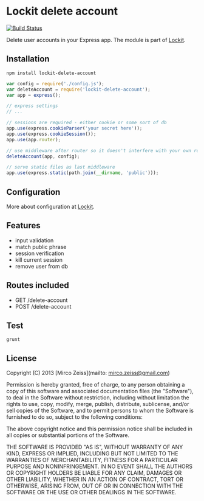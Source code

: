 # Lockit delete account

[![Build Status](https://travis-ci.org/zeMirco/lockit-delete-account.png?branch=master)](https://travis-ci.org/zeMirco/lockit-delete-account)

Delete user accounts in your Express app. The module is part of [Lockit](https://github.com/zeMirco/lockit).

## Installation

`npm install lockit-delete-account`

```js
var config = require('./config.js');
var deleteAccount = require('lockit-delete-account');
var app = express();

// express settings
// ...

// sessions are required - either cookie or some sort of db
app.use(express.cookieParser('your secret here'));
app.use(express.cookieSession());
app.use(app.router);

// use middleware after router so it doesn't interfere with your own routes
deleteAccount(app, config);

// serve static files as last middleware
app.use(express.static(path.join(__dirname, 'public')));

```

## Configuration

More about configuration at [Lockit](https://github.com/zeMirco/lockit).

## Features

 - input validation
 - match public phrase
 - session verification
 - kill current session
 - remove user from db

## Routes included

 - GET /delete-account
 - POST /delete-account

## Test

`grunt`

## License

Copyright (C) 2013 [Mirco Zeiss](mailto: mirco.zeiss@gmail.com)

Permission is hereby granted, free of charge, to any person obtaining a copy of this software and associated documentation files (the "Software"), to deal in the Software without restriction, including without limitation the rights to use, copy, modify, merge, publish, distribute, sublicense, and/or sell copies of the Software, and to permit persons to whom the Software is furnished to do so, subject to the following conditions:

The above copyright notice and this permission notice shall be included in all copies or substantial portions of the Software.

THE SOFTWARE IS PROVIDED "AS IS", WITHOUT WARRANTY OF ANY KIND, EXPRESS OR IMPLIED, INCLUDING BUT NOT LIMITED TO THE WARRANTIES OF MERCHANTABILITY, FITNESS FOR A PARTICULAR PURPOSE AND NONINFRINGEMENT. IN NO EVENT SHALL THE AUTHORS OR COPYRIGHT HOLDERS BE LIABLE FOR ANY CLAIM, DAMAGES OR OTHER LIABILITY, WHETHER IN AN ACTION OF CONTRACT, TORT OR OTHERWISE, ARISING FROM, OUT OF OR IN CONNECTION WITH THE SOFTWARE OR THE USE OR OTHER DEALINGS IN THE SOFTWARE.